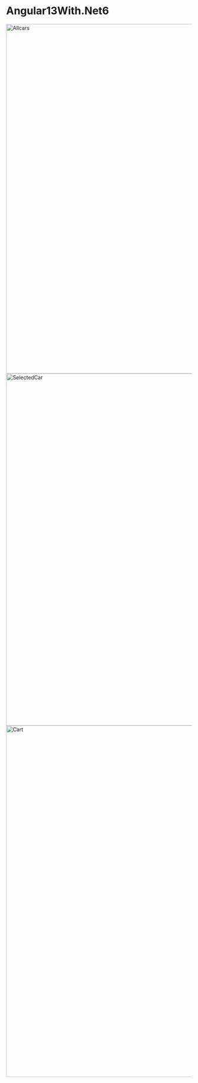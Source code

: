 
# Angular13With.Net6
<img width="949" alt="Allcars" src="https://user-images.githubusercontent.com/26061773/154362417-2248fd81-716a-4540-92e9-07313a026990.PNG">
<img width="956" alt="SelectedCar" src="https://user-images.githubusercontent.com/26061773/154363493-6f44d5b1-8843-4779-9e00-12fddba43625.PNG">
<img width="954" alt="Cart" src="https://user-images.githubusercontent.com/26061773/154362425-428a26b0-9d4f-4baf-b2f5-a5dfff8836ee.PNG">

